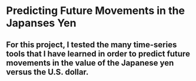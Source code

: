 # Predicting Future Movements in the Japanses Yen 

## For this project, I tested the many time-series tools that I have learned in order to predict future movements in the value of the Japanese yen versus the U.S. dollar.

